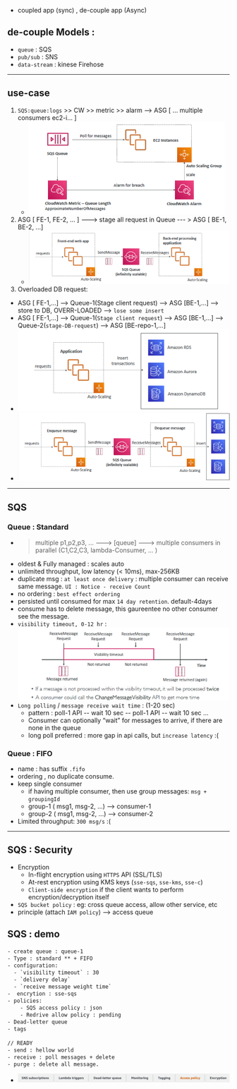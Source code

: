 - coupled app (sync) , de-couple app (Async)

## de-couple Models :
  - `queue` :  SQS
  - `pub/sub` : SNS
  - `data-stream` : kinese Firehose

---
## use-case
1. `SQS:queue:logs` >> CW >> metric >> alarm --> ASG [ ... multiple consumers ec2-i... ]
    - ![img.png](../99_img/decouple/sqs/img.png)
2. ASG [ FE-1, FE-2, ... ] ---> stage all request in Queue --- > ASG [ BE-1, BE-2, ...]
    - ![img_1.png](../99_img/decouple/sqs/img_1.png)
3. Overloaded DB request:
- ASG [ FE-1,...] --> Queue-1(Stage client request) --> ASG [BE-1,...] --> store to DB, OVERR-LOADED --> `lose some insert`
- ASG [ FE-1,...] --> Queue-1(`Stage client request`) --> ASG [BE-1,...] --> Queue-2(`stage-DB-request`) -->  ASG [BE-repo-1,...]
- ![img_3.png](../99_img/decouple/sqs/img_3.png)
- ![img_5.png](../99_img/decouple/sqs/img_5.png)

---
## SQS 
### Queue : Standard 
- > multiple p1,p2,p3, ...  ---> [queue] ---> multiple consumers in parallel (C1,C2,C3, lambda-Consumer, ... )
- oldest & Fully managed : scales auto
- unlimited throughput,  low latency (< 10ms), max-256KB
- duplicate msg : `at least once delivery`  : multiple consumer can receive same message. `UI : Notice - receive Count`
- no ordering : `best effect ordering`
- persisted until consumed for max `14 day retention`. default-4days
- consume has to delete message, this gaureentee no other consumer see the message.
- `visibility timeout, 0-12 hr` : ![img_4.png](../99_img/decouple/sqs/img_4.png)
- `Long polling` / `message receive wait time` : (1-20 sec)
  - pattern : poll-1 API -- wait 10 sec -- poll-1 API -- wait 10 sec ...
  - Consumer can optionally “wait” for messages to arrive, if there are none in the queue
  - long poll preferred : more gap in api calls, but `increase latency` :(
  
### Queue : FIFO
- name : has suffix `.fifo`
- ordering , no duplicate consume.
- keep single consumer
  - if having multiple consumer, then use group messages: `msg + groupingId`
  - group-1 ( msg1, msg-2, ...) --> consumer-1
  - group-2 ( msg1, msg-2, ...) --> consumer-2
- Limited throughput: `300 msg/s` :(

---
## SQS : Security
- Encryption
  - In-flight encryption using `HTTPS` API (SSL/TLS)
  - At-rest encryption using KMS keys (`sse-sqs`, `sse-kms`, `sse-c`)
  - `Client-side encryption` if the client wants to perform encryption/decryption itself
- `SQS bucket policy` : eg: cross queue access, allow other service, etc
- principle (attach `IAM policy`) --> access queue

## SQS : demo
```
- create queue : queue-1
- Type : standard ** + FIFO
- configuration:
  - `visibility timeout` : 30
  - `delivery delay`
  - `receive message weight time`
-  encrytion : sse-sqs
- policies:
    - SQS access policy : json
    - Redrive allow policy : pending
- Dead-letter queue
- tags

// READY
- send : hellow world
- receive : poll messages + delete
- purge : delete all message.
```
- ![img_2.png](../99_img/decouple/sqs/img_2.png)

